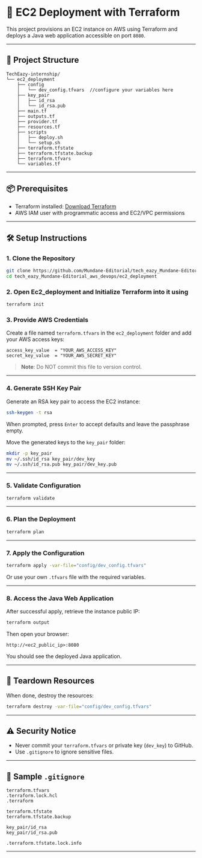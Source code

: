 # 🚀 EC2 Deployment with Terraform

This project provisions an EC2 instance on AWS using Terraform and deploys a Java web application accessible on port `8080`.

---

## 📆 Project Structure

```
TechEazy-internship/
└── ec2_deployment
    ├── config
    │   └── dev_config.tfvars  //configure your variables here
    ├── key_pair
    │   ├── id_rsa
    │   └── id_rsa.pub
    ├── main.tf
    ├── outputs.tf
    ├── provider.tf
    ├── resources.tf
    ├── scripts
    │   ├── deploy.sh
    │   └── setup.sh
    ├── terraform.tfstate
    ├── terraform.tfstate.backup
    ├── terraform.tfvars
    └── variables.tf
```
---

## 📦 Prerequisites

- Terraform installed: [Download Terraform](https://www.terraform.io/downloads)
- AWS IAM user with programmatic access and EC2/VPC permissions

---

## 🛠️ Setup Instructions

### 1. Clone the Repository

```bash
git clone https://github.com/Mundane-Editorial/tech_eazy_Mundane-Editorial_aws_devops.git
cd tech_eazy_Mundane-Editorial_aws_devops/ec2_deployment
```

### 2. Open Ec2_deployment and Initialize Terraform into it using 

```bash
terraform init
```

### 3. Provide AWS Credentials

Create a file named `terraform.tfvars` in the `ec2_deployment` folder and add your AWS access keys:

```hcl
access_key_value  = "YOUR_AWS_ACCESS_KEY"
secret_key_value  = "YOUR_AWS_SECRET_KEY"
```

> **Note**: Do NOT commit this file to version control.

---

### 4. Generate SSH Key Pair

Generate an RSA key pair to access the EC2 instance:

```bash
ssh-keygen -t rsa
```

When prompted, press `Enter` to accept defaults and leave the passphrase empty.

Move the generated keys to the `key_pair` folder:

```bash
mkdir -p key_pair
mv ~/.ssh/id_rsa key_pair/dev_key
mv ~/.ssh/id_rsa.pub key_pair/dev_key.pub
```

---

### 5. Validate Configuration

```bash
terraform validate
```

---

### 6. Plan the Deployment

```bash
terraform plan
```

---

### 7. Apply the Configuration

```bash
terraform apply -var-file="config/dev_config.tfvars"
```

Or use your own `.tfvars` file with the required variables.

---

### 8. Access the Java Web Application

After successful apply, retrieve the instance public IP:

```bash
terraform output
```

Then open your browser:

```
http://<ec2_public_ip>:8080
```

You should see the deployed Java application.

---

## 🧹 Teardown Resources

When done, destroy the resources:

```bash
terraform destroy -var-file="config/dev_config.tfvars"
```

---

## ⚠️ Security Notice

- Never commit your `terraform.tfvars` or private key (`dev_key`) to GitHub.
- Use `.gitignore` to ignore sensitive files.

---

## 📁 Sample `.gitignore`

```gitignore
terraform.tfvars
.terraform.lock.hcl
.terraform

terraform.tfstate
terraform.tfstate.backup

key_pair/id_rsa
key_pair/id_rsa.pub

.terraform.tfstate.lock.info
```

---
